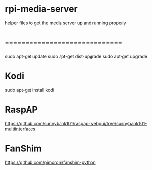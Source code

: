 # rpi-media-server

helper files to get the media server up and running properly

# -----------------------------

sudo apt-get update
sudo apt-get dist-upgrade
sudo apt-get upgrade

# Kodi
sudo apt-get install kodi

# RaspAP
https://github.com/sunnybank101/raspap-webgui/tree/sunnybank101-multiinterfaces

# FanShim
https://github.com/pimoroni/fanshim-python
